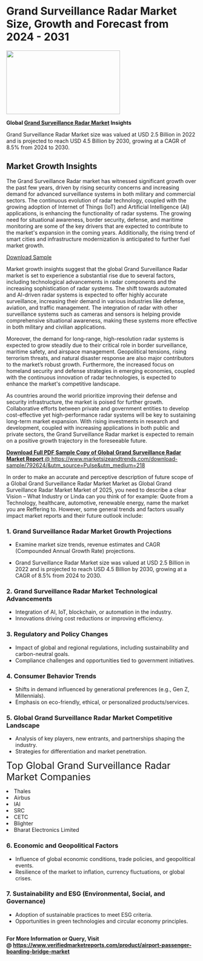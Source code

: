 <H1>Grand Surveillance Radar Market Size, Growth and Forecast from 2024 - 2031</H1><img class="aligncenter size-medium wp-image-584254" src="https://thirdeyenews.in/wp-content/uploads/2024/09/Global-Market-Research-300x168.jpeg" alt="" width="300" height="168" /><p><strong>Global&nbsp;<a href="https://www.marketsizeandtrends.com/download-sample/792624/&amp;utm_source=Pulse&amp;utm_medium=218">Grand Surveillance Radar Market</a> Insights</strong></p><p>Grand Surveillance Radar Market size was valued at USD 2.5 Billion in 2022 and is projected to reach USD 4.5 Billion by 2030, growing at a CAGR of 8.5% from 2024 to 2030.</p><p><h2>Market Growth Insights</h2> <p>The Grand Surveillance Radar market has witnessed significant growth over the past few years, driven by rising security concerns and increasing demand for advanced surveillance systems in both military and commercial sectors. The continuous evolution of radar technology, coupled with the growing adoption of Internet of Things (IoT) and Artificial Intelligence (AI) applications, is enhancing the functionality of radar systems. The growing need for situational awareness, border security, defense, and maritime monitoring are some of the key drivers that are expected to contribute to the market's expansion in the coming years. Additionally, the rising trend of smart cities and infrastructure modernization is anticipated to further fuel market growth.</p> <p><a href="download_sample_link">Download Sample</a></p> <p>Market growth insights suggest that the global Grand Surveillance Radar market is set to experience a substantial rise due to several factors, including technological advancements in radar components and the increasing sophistication of radar systems. The shift towards automated and AI-driven radar systems is expected to offer highly accurate surveillance, increasing their demand in various industries like defense, aviation, and traffic management. The integration of radar with other surveillance systems such as cameras and sensors is helping provide comprehensive situational awareness, making these systems more effective in both military and civilian applications.</p> <p>Moreover, the demand for long-range, high-resolution radar systems is expected to grow steadily due to their critical role in border surveillance, maritime safety, and airspace management. Geopolitical tensions, rising terrorism threats, and natural disaster response are also major contributors to the market’s robust growth. Furthermore, the increased focus on homeland security and defense strategies in emerging economies, coupled with the continuous innovation of radar technologies, is expected to enhance the market's competitive landscape.</p> <p>As countries around the world prioritize improving their defense and security infrastructure, the market is poised for further growth. Collaborative efforts between private and government entities to develop cost-effective yet high-performance radar systems will be key to sustaining long-term market expansion. With rising investments in research and development, coupled with increasing applications in both public and private sectors, the Grand Surveillance Radar market is expected to remain on a positive growth trajectory in the foreseeable future.</p> <p><a href="get_more_link"></p><p><span class=""><strong>Download Full PDF Sample Copy of Global Grand Surveillance Radar Market Report</strong> @ <a href="https://www.marketsizeandtrends.com/download-sample/792624/&amp;utm_source=Pulse&amp;utm_medium=218" target="_blank">https://www.marketsizeandtrends.com/download-sample/792624/&amp;utm_source=Pulse&amp;utm_medium=218</a></span></p><p>In order to make an accurate and perceptive description of future scope of a Global&nbsp;Grand Surveillance Radar Market Market as Global&nbsp;Grand Surveillance Radar Market Market of 2025, you need to describe a clear Vision &ndash; What Industry or Linda can you think of for example: Quote from a Technology, healthcare, automotive, renewable energy, name the market you are Reffering to. However, some general trends and factors usually impact market reports and their future outlook include:</p><h3>1.&nbsp;<strong>Grand Surveillance Radar Market Growth Projections</strong></h3><ul><li>Examine market size trends, revenue estimates and CAGR (Compounded Annual Growth Rate) projections.</li><li><p>Grand Surveillance Radar Market size was valued at USD 2.5 Billion in 2022 and is projected to reach USD 4.5 Billion by 2030, growing at a CAGR of 8.5% from 2024 to 2030.</p></li></ul><h3>2.&nbsp;<strong>Grand Surveillance Radar Market Technological Advancements</strong></h3><ul><li>Integration of AI, IoT, blockchain, or automation in the industry.</li><li>Innovations driving cost reductions or improving efficiency.</li></ul><h3>3.&nbsp;<strong>Regulatory and Policy Changes</strong></h3><ul><li>Impact of global and regional regulations, including sustainability and carbon-neutral goals.</li><li>Compliance challenges and opportunities tied to government initiatives.</li></ul><h3>4.&nbsp;<strong>Consumer Behavior Trends</strong></h3><ul><li>Shifts in demand influenced by generational preferences (e.g., Gen Z, Millennials).</li><li>Emphasis on eco-friendly, ethical, or personalized products/services.</li></ul><h3>5.&nbsp;<strong>Global Grand Surveillance Radar Market Competitive Landscape</strong></h3><ul><li>Analysis of key players, new entrants, and partnerships shaping the industry.</li><li>Strategies for differentiation and market penetration.</li></ul><p data-pm-slice="1 1 []"><span style="color: inherit; font-family: inherit; font-size: 25px;">Top Global Grand Surveillance Radar Market Companies</span></p><div class="" data-test-id=""><p><li>Thales</li><li> Airbus</li><li> IAI</li><li> SRC</li><li> CETC</li><li> Blighter</li><li> Bharat Electronics Limited</li></p></div><h3>6.&nbsp;<strong>Economic and Geopolitical Factors</strong></h3><ul><li>Influence of global economic conditions, trade policies, and geopolitical events.</li><li>Resilience of the market to inflation, currency fluctuations, or global crises.</li></ul><h3>7.&nbsp;<strong>Sustainability and ESG (Environmental, Social, and Governance)</strong></h3><ul><li>Adoption of sustainable practices to meet ESG criteria.</li><li>Opportunities in green technologies and circular economy principles.</li></ul><h2><strong style="font-size: 14px;">For More Information or Query, Visit @&nbsp;</strong><a style="background-color: #ffffff; font-size: 14px;" href="https://www.marketsizeandtrends.com/report/grand-surveillance-radar-market/" target="_blank">https://www.verifiedmarketreports.com/product/airport-passenger-boarding-bridge-market</a></h2>

